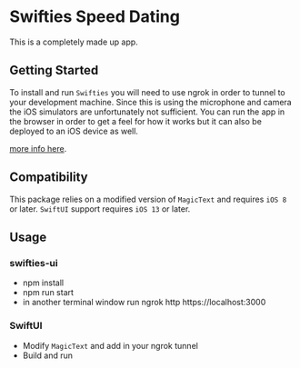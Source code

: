 # Swifties Speed Dating
This is a completely made up app.

## Getting Started
To install and run `Swifties` you will need to use ngrok in order to tunnel to your development machine. Since this is using
the microphone and camera the iOS simulators are unfortunately not sufficient.  You can run the app in the browser in order to get a feel for how it works but it can also be deployed to an iOS device as well.

[more info here]([https://developer.apple.com/documentation/xcode/adding-package-dependencies-to-your-app](https://ngrok.com/downloads/mac-os)).

## Compatibility
This package relies on a modified version of `MagicText` and requires `iOS 8` or later. `SwiftUI` support requires `iOS 13` or later.

## Usage

### swifties-ui
- npm install
- npm run start
- in another terminal window run ngrok http https://localhost:3000

### SwiftUI
- Modify `MagicText` and add in your ngrok tunnel
- Build and run

